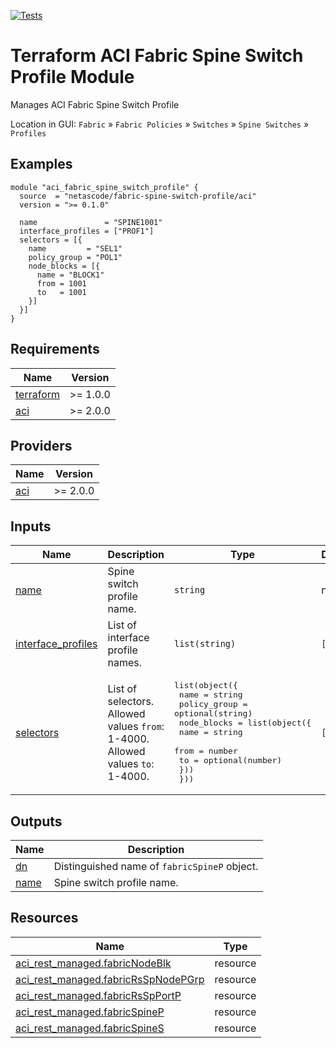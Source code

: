 <!-- BEGIN_TF_DOCS -->
[![Tests](https://github.com/netascode/terraform-aci-fabric-spine-switch-profile/actions/workflows/test.yml/badge.svg)](https://github.com/netascode/terraform-aci-fabric-spine-switch-profile/actions/workflows/test.yml)

# Terraform ACI Fabric Spine Switch Profile Module

Manages ACI Fabric Spine Switch Profile

Location in GUI:
`Fabric` » `Fabric Policies` » `Switches` » `Spine Switches` » `Profiles`

## Examples

```hcl
module "aci_fabric_spine_switch_profile" {
  source  = "netascode/fabric-spine-switch-profile/aci"
  version = ">= 0.1.0"

  name               = "SPINE1001"
  interface_profiles = ["PROF1"]
  selectors = [{
    name         = "SEL1"
    policy_group = "POL1"
    node_blocks = [{
      name = "BLOCK1"
      from = 1001
      to   = 1001
    }]
  }]
}
```

## Requirements

| Name | Version |
|------|---------|
| <a name="requirement_terraform"></a> [terraform](#requirement\_terraform) | >= 1.0.0 |
| <a name="requirement_aci"></a> [aci](#requirement\_aci) | >= 2.0.0 |

## Providers

| Name | Version |
|------|---------|
| <a name="provider_aci"></a> [aci](#provider\_aci) | >= 2.0.0 |

## Inputs

| Name | Description | Type | Default | Required |
|------|-------------|------|---------|:--------:|
| <a name="input_name"></a> [name](#input\_name) | Spine switch profile name. | `string` | n/a | yes |
| <a name="input_interface_profiles"></a> [interface\_profiles](#input\_interface\_profiles) | List of interface profile names. | `list(string)` | `[]` | no |
| <a name="input_selectors"></a> [selectors](#input\_selectors) | List of selectors. Allowed values `from`: 1-4000. Allowed values `to`: 1-4000. | <pre>list(object({<br>    name         = string<br>    policy_group = optional(string)<br>    node_blocks = list(object({<br>      name = string<br>      from = number<br>      to   = optional(number)<br>    }))<br>  }))</pre> | `[]` | no |

## Outputs

| Name | Description |
|------|-------------|
| <a name="output_dn"></a> [dn](#output\_dn) | Distinguished name of `fabricSpineP` object. |
| <a name="output_name"></a> [name](#output\_name) | Spine switch profile name. |

## Resources

| Name | Type |
|------|------|
| [aci_rest_managed.fabricNodeBlk](https://registry.terraform.io/providers/CiscoDevNet/aci/latest/docs/resources/rest_managed) | resource |
| [aci_rest_managed.fabricRsSpNodePGrp](https://registry.terraform.io/providers/CiscoDevNet/aci/latest/docs/resources/rest_managed) | resource |
| [aci_rest_managed.fabricRsSpPortP](https://registry.terraform.io/providers/CiscoDevNet/aci/latest/docs/resources/rest_managed) | resource |
| [aci_rest_managed.fabricSpineP](https://registry.terraform.io/providers/CiscoDevNet/aci/latest/docs/resources/rest_managed) | resource |
| [aci_rest_managed.fabricSpineS](https://registry.terraform.io/providers/CiscoDevNet/aci/latest/docs/resources/rest_managed) | resource |
<!-- END_TF_DOCS -->